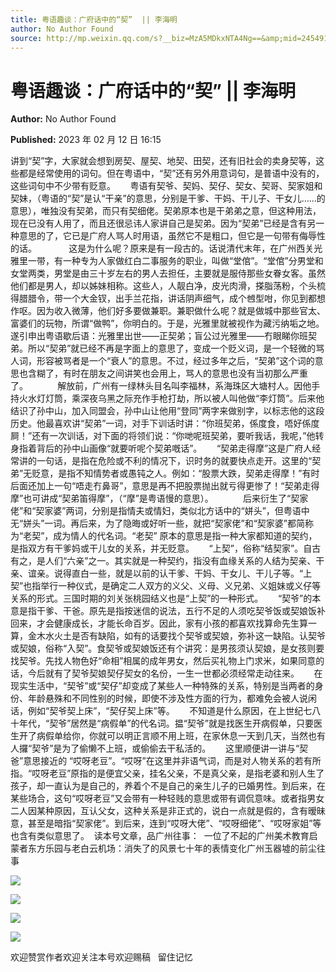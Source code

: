 ```yaml
---
title: 粤语趣谈：广府话中的“契”  || 李海明
author: No Author Found
source: http://mp.weixin.qq.com/s?__biz=MzA5MDkxNTA4Ng==&amp;mid=2454913143&amp;idx=1&amp;sn=a891692f565050a80abd17e3f8aa3bd3&amp;chksm=87a3c816b0d441008cee6e4159a177b5df181b6308ea421a5dafcb2431e3610715528021dc83#rd
---
```


# 粤语趣谈：广府话中的“契” || 李海明

**Author:** No Author Found

**Published:** 2023 年 02 月 12 日 16:15

讲到“契”字，大家就会想到房契、屋契、地契、田契，还有旧社会的卖身契等，这些都是经常使用的词句。但在粤语中，“契”还有另外用意词句，是普语中没有的，这些词句中不少带有贬意。      粤语有契爷、契妈、契仔、契女、契哥、契家姐和契妹，（粤语的“契”是认“干亲”的意思，分别是干爹、干妈、干儿子、干女儿……的意思），唯独没有契弟，而只有契细佬。契弟原本也是干弟弟之意，但这种用法，现在已没有人用了，而且还很忌讳人家讲自己是契弟。因为“契弟”已经是含有另一种意思的了，它已是广府人骂人时用语，虽然它不是粗口，但它是一句带有侮辱性的话。             这是为什么呢？原来是有一段古的。话说清代末年，在广州西关光雅里一带，有一种专为人家做红白二事服务的职业，叫做“堂倌”。“堂倌”分男堂和女堂两类，男堂是由三十岁左右的男人去担任，主要就是服侍那些女眷女客。虽然他们都是男人，却以姊妹相称。这些人，人靓白净，皮光肉滑，搽脂荡粉，个头梳得腊腊令，带一个大金钗，出手兰花指，讲话阴声细气，成个乸型咁，你见到都想作呕。因为收入微薄，他们好多要做兼职。兼职做什么呢？就是做城中那些官太、富婆们的玩物，所谓“做鸭”，你明白的。于是，光雅里就被视作为藏污纳垢之地。遂引申出粤语歇后语：光雅里出世——正契弟；盲公过光雅里——冇眼睇你班契弟。所以“契弟”就已经不再是字面上的意思了，变成一个贬义词，是一个轻微的骂人词，形容被骂者是一个“衰人”的意思。不过，经过多年之后，“契弟”这个词的意思也含糊了，有时在朋友之间讲笑也会用上，骂人的意思也没有当初那么严重了。            解放前，广州有一绿林头目名叫李福林，系海珠区大塘村人。因他手持火水灯灯筒，乘深夜乌黑之际充作手枪打劫，所以被人叫他做“李灯筒”。后来他结识了孙中山，加入同盟会，孙中山让他用“登同”两字来做别字，以标志他的这段历史。他最喜欢讲“契弟”一词，对手下训话时讲：“你班契弟，係度食，唔好係度屙！”还有一次训话，对下面的将领们说：“你哋呢班契弟，要听我话，我呢，”他转身指着背后的孙中山画像“就要听呢个契弟嘅话”。      “契弟走得摩”这是广府人经常讲的一句话，是指在危险或不利的情况下，识时务的就要快点走开。这里的“契弟”无贬意，是指不知情势者或愚钝之人。例如：“股票大跌，契弟走得摩！”有时后面还加上一句“唔走冇鼻哥”，意思是再不把股票抛出就亏得更惨了！“契弟走得摩”也可讲成“契弟笛得摩”，（“摩”是粤语慢的意思）。            后来衍生了“契家佬”和“契家婆”两词，分别是指情夫或情妇，类似北方话中的“姘头”，但粤语中无“姘头”一词。再后来，为了隐晦或好听一些，就把“契家佬”和“契家婆”都简称为“老契”，成为情人的代名词。“老契” 原本的意思是指一种大家都知道的契约，是指双方有干爹妈或干儿女的关系，并无贬意。      “上契”，俗称“结契家”。自古有之，是人们“六亲”之一。其实就是一种契约，指没有血缘关系的人结为契亲、干亲、谊亲。说得直白一些，就是以前的认干爹、干妈、干女儿、干儿子等。“上契”也指举行一种仪式，是确定二人双方的义父、义母、义兄弟、义姐妹或义仔等关系的形式。三国时期的刘关张桃园结义也是“上契”的一种形式。      “契爷”的本意是指干爹、干爸。原先是指按迷信的说法，五行不足的人须吃契爷饭或契娘饭补回来，才会健康成长，才能长命百岁。因此，家有小孩的都喜欢找算命先生算一算，金木水火土是否有缺陷，如有的话要找个契爷或契娘，弥补这一缺陷。认契爷或契娘，俗称“入契”。食契爷或契娘饭还有个讲究：是男孩须认契娘，是女孩则要找契爷。先找人物色好“命相”相属的成年男女，然后买礼物上门求米，如果同意的话，今后就有了契爷契娘契仔契女的名份，一生一世都必须经常走动往来。      在现实生活中，“契爷”或“契仔”却变成了某些人一种特殊的关系，特别是当两者的身份、年龄悬殊和不同性别的时候，即使不涉及性方面的行为，都难免会被人说闲话，例如“契爷契上床”，“契仔契上床”等。      不知道是什么原因，在上世纪七八十年代，“契爷”居然是“病假单”的代名词。揾“契爷”就是找医生开病假单，只要医生开了病假单给你，你就可以明正言顺不用上班，在家休息一天到几天，当然也有人攞“契爷”是为了偷懒不上班，或偷偷去干私活的。      这里顺便讲一讲与“契爸”意思接近的 “哎呀老豆”。“哎呀”在这里并非语气词，而是对人物关系的若有所指。“哎呀老豆”原指的是便宜父亲，挂名父亲，不是真父亲，是指老婆和别人生了孩子，却一直认为是自己的，养着个不是自己的亲生儿子的已婚男性。到后来，在某些场合，这句“哎呀老豆”又会带有一种轻贱的意思或带有调侃意味。或者指男女二人因某种原因，互认父女，这种关系是非正式的，说白一点就是假的，含有暧昧意，甚至是暗指“契家佬”。到后来，连到“哎呀大佬”、“哎呀细佬”、“哎呀家姐”等也含有类似意思了。  读本号文章，品广州往事：  一位了不起的广州美术教育启蒙者东方乐园与老白云机场：消失了的风景七十年的表情变化广州玉器墟的前尘往事

![](https://mmbiz.qpic.cn/mmbiz_jpg/PJWG74pLsMapRGI6fhvTnziccIcyhk2lFrlM3HwFM2deFjwibic2tKwWnXw4X8XPOQCRS36iaI8raibrf4aibAMH9REg/640)

![](https://mmbiz.qpic.cn/mmbiz_jpg/PJWG74pLsMapRGI6fhvTnziccIcyhk2lFlATALR9VHa6JA7E2tsibbgjar0wiaNs2z7wDvWv0bCk6SW693gGek3AA/640)

![](https://mmbiz.qpic.cn/mmbiz_jpg/PJWG74pLsMapRGI6fhvTnziccIcyhk2lFPsIjf9PS5pTDRPArfmdyuWBiaN7EHbudMLJILy49pmnZbhxH2zrwe1A/640)

![](https://mmbiz.qpic.cn/mmbiz_gif/PJWG74pLsMZX0BKcLeBUb1nicgI15AfMRowP8gXVMMjhZKcBJEv3c5ictEuf7ZJq3XnRib1cL9tgSvC69iaHkiaWEfw/640?wx_fmt=gif)

欢迎赞赏作者欢迎关注本号欢迎赐稿   留住记忆
